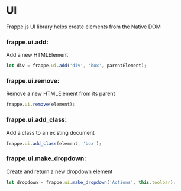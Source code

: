 <!-- base_template: frappe_io/www/frappejs/frappejs_base.html -->
# UI

Frappe.js UI library helps create elements from the Native DOM

### frappe.ui.add:

Add a new HTMLElement

```js
let div = frappe.ui.add('div', 'box', parentElement);
```

### frappe.ui.remove:

Remove a new HTMLElement from its parent

```js
frappe.ui.remove(element);
```

### frappe.ui.add_class:

Add a class to an existing document

```js
frappe.ui.add_class(element, 'box');
```

### frappe.ui.make_dropdown:

Create and return a new dropdown element

```js
let dropdown = frappe.ui.make_dropdown('Actions', this.toolbar);
```
